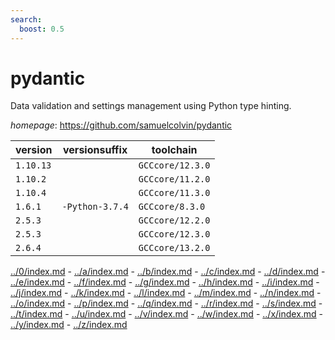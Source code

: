 ```yaml
---
search:
  boost: 0.5
---
```

# pydantic

Data validation and settings management using Python type hinting.

*homepage*: <https://github.com/samuelcolvin/pydantic>

version | versionsuffix | toolchain
--------|---------------|----------
``1.10.13`` |  | ``GCCcore/12.3.0``
``1.10.2`` |  | ``GCCcore/11.2.0``
``1.10.4`` |  | ``GCCcore/11.3.0``
``1.6.1`` | ``-Python-3.7.4`` | ``GCCcore/8.3.0``
``2.5.3`` |  | ``GCCcore/12.2.0``
``2.5.3`` |  | ``GCCcore/12.3.0``
``2.6.4`` |  | ``GCCcore/13.2.0``

[../0/index.md](0) - [../a/index.md](a) - [../b/index.md](b) - [../c/index.md](c) - [../d/index.md](d) - [../e/index.md](e) - [../f/index.md](f) - [../g/index.md](g) - [../h/index.md](h) - [../i/index.md](i) - [../j/index.md](j) - [../k/index.md](k) - [../l/index.md](l) - [../m/index.md](m) - [../n/index.md](n) - [../o/index.md](o) - [../p/index.md](p) - [../q/index.md](q) - [../r/index.md](r) - [../s/index.md](s) - [../t/index.md](t) - [../u/index.md](u) - [../v/index.md](v) - [../w/index.md](w) - [../x/index.md](x) - [../y/index.md](y) - [../z/index.md](z)

